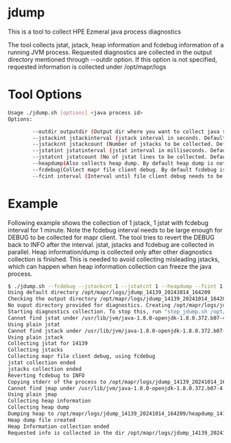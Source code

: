 # jdump

This is a tool to collect HPE Ezmeral java process diagnostics

The tool collects jstat, jstack, heap information and fcdebug information of a running JVM process. Requested diagnostics are collected in the output directory mentioned through --outdir option. If this option is not specified, requested information is collected under /opt/mapr/logs

# Tool Options
```bash
Usage ./jdump.sh [options] <java process id>
Options:

        --outdir outputdir (Output dir where you want to collect java stats)
        --jstackint jstackinterval (jstack interval in seconds. Default is 5 seconds)
        --jstackcnt jstackcount (Number of jstacks to be collected. Default is 120)
        --jstatint jstatinterval (jstat interval in milliseconds. Default is 3000)
        --jstatcnt jstatcount (No of jstat lines to be collected. Default is 100)
        --heapdump(Also collects heap dump. By default heap dump is not collected)
        --fcdebug(Collect mapr file client debug. By default fcdebug is not collected.)
        --fcint interval (Interval until file client debug needs to be collected. Works only with --fcdebug option.)
```


# Example

Following example shows the collection of 1 jstack, 1 jstat with fcdebug interval for 1 minute. Note the fcdebug interval needs to be large enough for DEBUG to be collected for mapr client. The tool tries to revert the DEBUG back to INFO after the interval. jstat, jstacks and fcdebug are collected in parallel. Heap information/dump is collected only after other diagnostics collection is finished. This is needed to avoid collecting misleading jstacks, which can happen when heap information collection can freeze the java process.

```bash
$ ./jdump.sh --fcdebug --jstackcnt 1 --jstatcnt 1 --heapdump --fcint 1 14139
Using default directory /opt/mapr/logs/jdump_14139_20241014_164209
Checking the output directory /opt/mapr/logs/jdump_14139_20241014_164209
No ouput directory provided for diagnostics. Creating /opt/mapr/logs/jdump_14139_20241014_164209
Starting diagnostics collection. To stop this, run "stop_jdump.sh /opt/mapr/logs/jdump_14139_20241014_164209"
Cannot find jstat under /usr/lib/jvm/java-1.8.0-openjdk-1.8.0.372.b07-4.el8.x86_64/jre/bin/ and JAVA_HOME
Using plain jstat
Cannot find jstack under /usr/lib/jvm/java-1.8.0-openjdk-1.8.0.372.b07-4.el8.x86_64/jre/bin/ and JAVA_HOME
Using plain jstack
Collecting jstat for 14139
Collecting jstacks
Collecting mapr file client debug, using fcdebug
jstat collection ended
jstacks collection ended
Reverting fcdebug to INFO
Copying stderr of the process to /opt/mapr/logs/jdump_14139_20241014_164209
Cannot find jmap under /usr/lib/jvm/java-1.8.0-openjdk-1.8.0.372.b07-4.el8.x86_64/jre/bin/ and JAVA_HOME
Using plain jmap
Collecting heap information
Collecting heap dump
Dumping heap to /opt/mapr/logs/jdump_14139_20241014_164209/heapdump_14139.hprof ...
Heap dump file created
Heap Information collection ended
Requested info is collected in the dir /opt/mapr/logs/jdump_14139_20241014_164209
